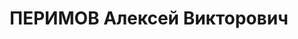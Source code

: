 ---
title: ПЕРИМОВ Алексей Викторович
description: "Род. в 1897, Казань, русский, обр.: незаконченное высшее, член ВКП(б)\
  \ с 1915 г. Заключенный \n  Приговор: ВК ВС СССР, 28.11.1937 – ВМН. Расстрелян 28.11.1937,\
  \ г.Москва, захоронен в \"Коммунарке\". \n  Реабилитирован ВК ВС СССР 04.11.1958"
---